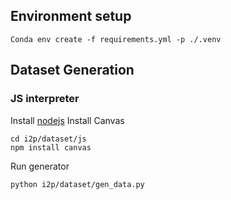 
## Environment setup

```
Conda env create -f requirements.yml -p ./.venv
```

## Dataset Generation

### JS interpreter 
Install [nodejs](https://github.com/nodesource/distributions)
Install Canvas

```
cd i2p/dataset/js
npm install canvas
```

Run generator

```
python i2p/dataset/gen_data.py
```